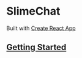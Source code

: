 # SlimeChat

Built with [Create React App](https://create-react-app.dev/)

## [Getting Started](https://forums.slime.chat/resources/getting-started-with-slimechat.3/)
